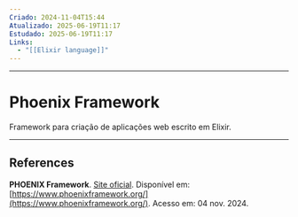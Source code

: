 ```yaml
---
Criado: 2024-11-04T15:44
Atualizado: 2025-06-19T11:17
Estudado: 2025-06-19T11:17
Links:
  - "[[Elixir language]]"
---
```

---
# Phoenix Framework

Framework para criação de aplicações web escrito em Elixir.

---
## References

**PHOENIX Framework**. [Site oficial](https://www.phoenixframework.org/). Disponível em: [https://www.phoenixframework.org/](https://www.phoenixframework.org/). Acesso em: 04 nov. 2024.